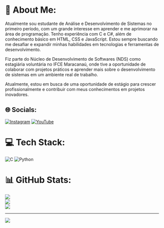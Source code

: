 # 💫 About Me:
Atualmente sou estudante de Análise e Desenvolvimento de Sistemas no primeiro período, com um grande interesse em aprender e me aprimorar na área de programação. 
Tenho experiência com C e C#, além de conhecimento básico em HTML, CSS e JavaScript. 
Estou sempre buscando me desafiar e expandir minhas habilidades em tecnologias e ferramentas de desenvolvimento.

Fiz parte do Núcleo de Desenvolvimento de Softwares (NDS) como estagiária voluntária no IFCE Maracanaú, onde tive a oportunidade de colaborar com projetos práticos e aprender mais sobre o desenvolvimento de sistemas em um ambiente real de trabalho.

Atualmente, estou em busca de uma oportunidade de estágio para crescer profissionalmente e contribuir com meus conhecimentos em projetos inovadores.

## 🌐 Socials:
[![Instagram](https://img.shields.io/badge/Instagram-%23E4405F.svg?logo=Instagram&logoColor=white)](https://instagram.com/https://instagram.com/paulinha_pc9?igshid=MzMyNGUyNmU2YQ%3D%3D) [![YouTube](https://img.shields.io/badge/YouTube-%23FF0000.svg?logo=YouTube&logoColor=white)](https://youtube.com/@UCApha1rzbSzbn1FX3EbUvnw) 

# 💻 Tech Stack:
![C](https://img.shields.io/badge/c-%2300599C.svg?style=for-the-badge&logo=c&logoColor=white) ![Python](https://img.shields.io/badge/python-3670A0?style=for-the-badge&logo=python&logoColor=ffdd54)
# 📊 GitHub Stats:
![](https://github-readme-stats.vercel.app/api?username=AnaMonteirodev&theme=dracula&hide_border=false&include_all_commits=false&count_private=false)<br/>
![](https://github-readme-streak-stats.herokuapp.com/?user=AnaMonteirodev&theme=dracula&hide_border=false)<br/>
![](https://github-readme-stats.vercel.app/api/top-langs/?username=AnaMonteirodev&theme=dracula&hide_border=false&include_all_commits=false&count_private=false&layout=compact)

---
[![](https://visitcount.itsvg.in/api?id=AnaMonteirodev&icon=0&color=0)](https://visitcount.itsvg.in)

<!-- Proudly created with GPRM ( https://gprm.itsvg.in ) -->
